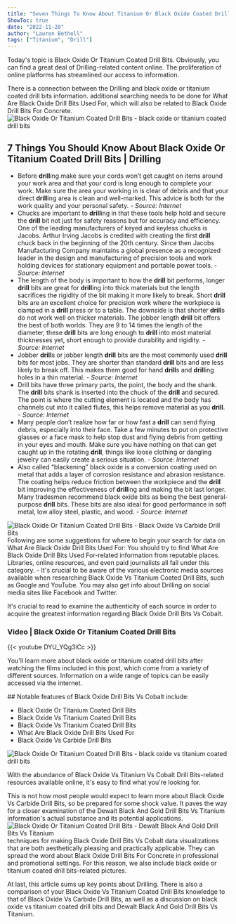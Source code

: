 ```yaml
---
title: "Seven Things To Know About Titanium Or Black Oxide Coated Drill Bits"
ShowToc: true 
date: "2022-11-20"
author: "Lauren Bethell" 
tags: ["Titanium", "Drill"]
---
```


	
Today's topic is Black Oxide Or Titanium Coated Drill Bits. Obviously, you can find a great deal of Drilling-related content online. The proliferation of online platforms has streamlined our access to information.

There is a connection between the Drilling and black oxide or titanium coated drill bits information. additional searching needs to be done for What Are Black Oxide Drill Bits Used For, which will also be related to Black Oxide Drill Bits For Concrete.
<img loading="lazy" src="https://i.pinimg.com/originals/54/79/c5/5479c557dc6ec35ff88903c8c52d92c8.jpg" onerror="this.onerror=null;this.src='https://blogger.googleusercontent.com/img/a/AVvXsEhe7F7TRXHtjiKvHb5vS7DmnxvpHiDyoYyYvm1nHB3Qp2_w3BnM6A2eq4v7FYxCC9bfZt3a9vIMtAYEKUiaDQbHMg-ViyGmRIj39MLp0bGFfgfYw1Dc9q_H-T0wiTm3l0Uq42dETrN9eC8aGJ9_IORZsxST1AcLR7np1koOfcc7tnHa4S8Mwz_xD9d0=s16000';" alt="Black Oxide Or Titanium Coated Drill Bits - black oxide or titanium coated drill bits" >

## 7 Things You Should Know About Black Oxide Or Titanium Coated Drill Bits | Drilling
-   Before **drill**ing make sure your cords won’t get caught on items around your work area and that your cord is long enough to complete your work. Make sure the area your working in is clear of debris and that your direct **drill**ing area is clean and well-marked. This advice is both for the work quality and your personal safety. - <cite>Source: Internet</cite>
-   Chucks are important to **drill**ing in that these tools help hold and secure the **drill** bit not just for safety reasons but for accuracy and efficiency. One of the leading manufacturers of keyed and keyless chucks is Jacobs. Arthur Irving Jacobs is credited with creating the first **drill** chuck back in the beginning of the 20th century. Since then Jacobs Manufacturing Company maintains a global presence as a recognized leader in the design and manufacturing of precision tools and work holding devices for stationary equipment and portable power tools. - <cite>Source: Internet</cite>
-   The length of the body is important to how the **drill** bit performs, longer **drill** bits are great for **drill**ing into thick materials but the length sacrifices the rigidity of the bit making it more likely to break. Short **drill** bits are an excellent choice for precision work where the workpiece is clamped in a **drill** press or to a table. The downside is that shorter **drill**s do not work well on thicker materials. The jobber length **drill** bit offers the best of both worlds. They are 9 to 14 times the length of the diameter, these **drill** bits are long enough to **drill** into most material thicknesses yet, short enough to provide durability and rigidity. - <cite>Source: Internet</cite>
-   Jobber **drill**s or jobber length **drill** bits are the most commonly used **drill** bits for most jobs. They are shorter than standard **drill** bits and are less likely to break off. This makes them good for hand **drill**s and **drill**ing holes in a thin material. - <cite>Source: Internet</cite>
-   Drill bits have three primary parts, the point, the body and the shank. The **drill** bits shank is inserted into the chuck of the **drill** and secured. The point is where the cutting element is located and the body has channels cut into it called flutes, this helps remove material as you **drill**. - <cite>Source: Internet</cite>
-   Many people don’t realize how far or how fast a **drill** can send flying debris, especially into their face. Take a few minutes to put on protective glasses or a face mask to help stop dust and flying debris from getting in your eyes and mouth. Make sure you have nothing on that can get caught up in the rotating **drill**, things like loose clothing or dangling jewelry can easily create a serious situation. - <cite>Source: Internet</cite>
-   Also called “blackening” black oxide is a conversion coating used on metal that adds a layer of corrosion resistance and abrasion resistance. The coating helps reduce friction between the workpiece and the **drill** bit improving the effectiveness of **drill**ing and making the bit last longer. Many tradesmen recommend black oxide bits as being the best general-purpose **drill** bits. These bits are also ideal for good performance in soft metal, low alloy steel, plastic, and wood. - <cite>Source: Internet</cite>


<img loading="lazy" src="https://www.toolsource.com/images/prod_images/DWTDW1625_1200Wx1200H.jpg" onerror="this.onerror=null;this.src='https://blogger.googleusercontent.com/img/a/AVvXsEhe7F7TRXHtjiKvHb5vS7DmnxvpHiDyoYyYvm1nHB3Qp2_w3BnM6A2eq4v7FYxCC9bfZt3a9vIMtAYEKUiaDQbHMg-ViyGmRIj39MLp0bGFfgfYw1Dc9q_H-T0wiTm3l0Uq42dETrN9eC8aGJ9_IORZsxST1AcLR7np1koOfcc7tnHa4S8Mwz_xD9d0=s16000';" alt="Black Oxide Or Titanium Coated Drill Bits - Black Oxide Vs Carbide Drill Bits" >
Following are some suggestions for where to begin your search for data on What Are Black Oxide Drill Bits Used For:
You should try to find What Are Black Oxide Drill Bits Used For-related information from reputable places. Libraries, online resources, and even paid journalists all fall under this category.
- It's crucial to be aware of the various electronic media sources available when researching Black Oxide Vs Titanium Coated Drill Bits, such as Google and YouTube. You may also get info about Drilling on social media sites like Facebook and Twitter.

It's crucial to read to examine the authenticity of each source in order to acquire the greatest information regarding Black Oxide Drill Bits Vs Cobalt.

### Video | Black Oxide Or Titanium Coated Drill Bits
{{< youtube DYU_YQg3iCc >}} 

You'll learn more about black oxide or titanium coated drill bits after watching the films included in this post, which come from a variety of different sources. Information on a wide range of topics can be easily accessed via the internet.
<script async="async" data-cfasync="false" src="//normallydemandedalter.com/fe63df3c5408708b15d8dc3d9b206b31/invoke.js"></script>
<div id="container-fe63df3c5408708b15d8dc3d9b206b31"></div>
## Notable features of Black Oxide Drill Bits Vs Cobalt include:

- Black Oxide Or Titanium Coated Drill Bits
- Black Oxide Vs Titanium Coated Drill Bits
- Black Oxide Vs Titanium Coated Drill Bits
- What Are Black Oxide Drill Bits Used For
- Black Oxide Vs Carbide Drill Bits

 <img loading="lazy" src="https://images.globalindustrial.com/images/pd/PXC_28852.jpg?t=1582800516000" onerror="this.onerror=null;this.src='https://blogger.googleusercontent.com/img/a/AVvXsEhe7F7TRXHtjiKvHb5vS7DmnxvpHiDyoYyYvm1nHB3Qp2_w3BnM6A2eq4v7FYxCC9bfZt3a9vIMtAYEKUiaDQbHMg-ViyGmRIj39MLp0bGFfgfYw1Dc9q_H-T0wiTm3l0Uq42dETrN9eC8aGJ9_IORZsxST1AcLR7np1koOfcc7tnHa4S8Mwz_xD9d0=s16000';" alt="Black Oxide Or Titanium Coated Drill Bits - black oxide vs titanium coated drill bits" >

With the abundance of Black Oxide Vs Titanium Vs Cobalt Drill Bits-related resources available online, it's easy to find what you're looking for.

This is not how most people would expect to learn more about Black Oxide Vs Carbide Drill Bits, so be prepared for some shock value. It paves the way for a closer examination of the Dewalt Black And Gold Drill Bits Vs Titanium information's actual substance and its potential applications.
<img loading="lazy" src="http://s3.amazonaws.com/finehomebuilding.s3.tauntoncloud.com/app/uploads/2016/04/09105524/021198wd088-06.jpg" onerror="this.onerror=null;this.src='https://blogger.googleusercontent.com/img/a/AVvXsEhe7F7TRXHtjiKvHb5vS7DmnxvpHiDyoYyYvm1nHB3Qp2_w3BnM6A2eq4v7FYxCC9bfZt3a9vIMtAYEKUiaDQbHMg-ViyGmRIj39MLp0bGFfgfYw1Dc9q_H-T0wiTm3l0Uq42dETrN9eC8aGJ9_IORZsxST1AcLR7np1koOfcc7tnHa4S8Mwz_xD9d0=s16000';" alt="Black Oxide Or Titanium Coated Drill Bits - Dewalt Black And Gold Drill Bits Vs Titanium" >
techniques for making Black Oxide Drill Bits Vs Cobalt data visualizations that are both aesthetically pleasing and practically applicable. They can spread the word about Black Oxide Drill Bits For Concrete in professional and promotional settings. For this reason, we also include black oxide or titanium coated drill bits-related pictures.

At last, this article sums up key points about Drilling. There is also a comparison of your Black Oxide Vs Titanium Coated Drill Bits knowledge to that of Black Oxide Vs Carbide Drill Bits, as well as a discussion on black oxide vs titanium coated drill bits and Dewalt Black And Gold Drill Bits Vs Titanium.
	
	

